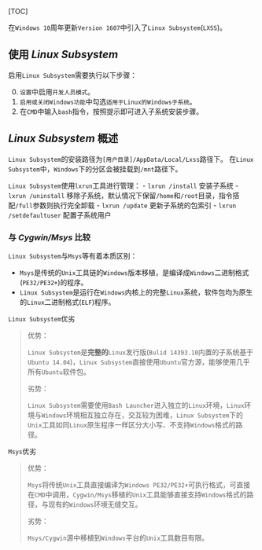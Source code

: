 [TOC]

在`Windows 10`周年更新`Version 1607`中引入了`Linux Subsystem`(`LXSS`)。

## 使用 *Linux Subsystem*
启用`Linux Subsystem`需要执行以下步骤：

0. `设置`中启用`开发人员模式`。
0. `启用或关闭Windows功能`中勾选`适用于Linux的Windows子系统`。
0. 在`CMD`中输入`bash`指令，按照提示即可进入子系统安装步骤。


## *Linux Subsystem* 概述
`Linux Subsystem`的安装路径为`[用户目录]/AppData/Local/Lxss`路径下。
在`Linux Subsystem`中，`Windows`下的分区会被挂载到`/mnt`路径下。

`Linux Subsystem`使用`lxrun`工具进行管理：
	- `lxrun /install` 安装子系统
	- `lxrun /uninstall` 移除子系统，默认情况下保留`/home`和`/root`目录，指令搭配`/full`参数则执行完全卸载
	- `lxrun /update` 更新子系统的包索引
	- `lxrun /setdefaultuser` 配置子系统用户

### 与 *Cygwin/Msys* 比较
`Linux Subsystem`与`Msys`等有着本质区别：

- `Msys`是传统的`Unix`工具链的`Windows`版本移植，是编译成`Windows`二进制格式(`PE32/PE32+`)的程序。
- `Linux Subsystem`是运行在`Windows`内核上的完整`Linux`系统，软件包均为原生的`Linux`二进制格式(`ELF`)程序。

`Linux Subsystem`优劣
> 优势：
>
> `Linux Subsystem`是**完整的**`Linux`发行版(`Bulid 14393.10`内置的子系统基于`Ubuntu 14.04`)，`Linux Subsystem`直接使用`Ubuntu`官方源，能够使用几乎所有`Ubuntu`软件包。
>
> 劣势：
>
> `Linux Subsystem`需要使用`Bash Launcher`进入独立的`Linux`环境，`Linux`环境与`Windows`环境相互独立存在，交互较为困难，`Linux Subsystem`下的`Unix`工具如同`Linux`原生程序一样区分大小写、不支持`Windows`格式的路径。

`Msys`优劣
> 优势：
>
> `Msys`将传统`Unix`工具直接编译为`Windows PE32/PE32+`可执行格式，可直接在`CMD`中调用，`Cygwin/Msys`移植的`Unix`工具能够直接支持`Windows`格式的路径，与现有的`Windows`环境无缝交互。
>
> 劣势：
>
> `Msys/Cygwin`源中移植到`Windows`平台的`Unix`工具数目有限。